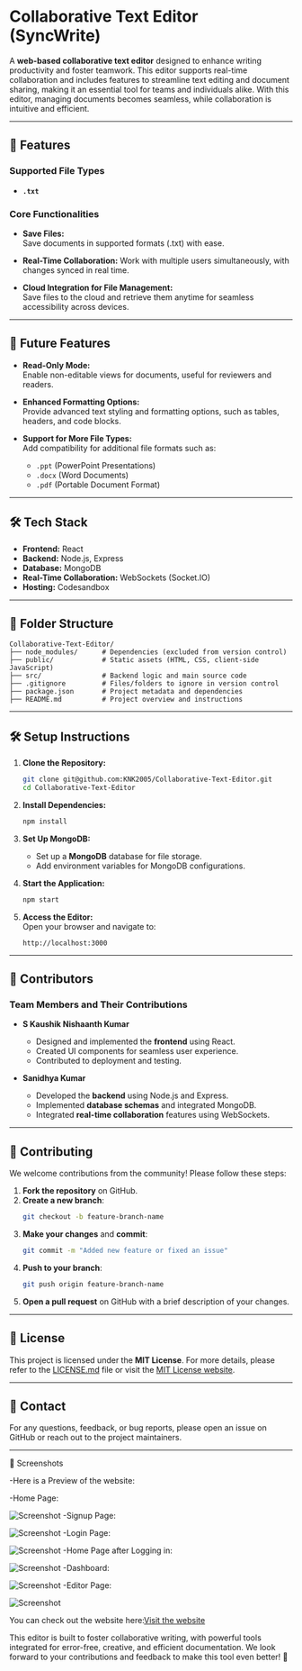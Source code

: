 
# Collaborative Text Editor (SyncWrite)

A **web-based collaborative text editor** designed to enhance writing productivity and foster teamwork. This editor supports real-time collaboration and includes features to streamline text editing and document sharing, making it an essential tool for teams and individuals alike. With this editor, managing documents becomes seamless, while collaboration is intuitive and efficient.

---

## 🚀 Features

### Supported File Types
- **`.txt`**  

### Core Functionalities
- **Save Files:**  
  Save documents in supported formats (.txt) with ease.
  
- **Real-Time Collaboration:**
  Work with multiple users simultaneously, with changes synced in real time.

- **Cloud Integration for File Management:**  
  Save files to the cloud and retrieve them anytime for seamless accessibility across devices.

---

## 🔮 Future Features
- **Read-Only Mode:**  
  Enable non-editable views for documents, useful for reviewers and readers.

- **Enhanced Formatting Options:**  
  Provide advanced text styling and formatting options, such as tables, headers, and code blocks.

- **Support for More File Types:**  
  Add compatibility for additional file formats such as:
  - `.ppt` (PowerPoint Presentations)
  - `.docx` (Word Documents)
  - `.pdf` (Portable Document Format)

---

## 🛠️ Tech Stack

- **Frontend:** React  
- **Backend:** Node.js, Express  
- **Database:** MongoDB  
- **Real-Time Collaboration:** WebSockets (Socket.IO)
- **Hosting:** Codesandbox


---

## 📂 Folder Structure
```
Collaborative-Text-Editor/
├── node_modules/      # Dependencies (excluded from version control)
├── public/            # Static assets (HTML, CSS, client-side JavaScript)
├── src/               # Backend logic and main source code
├── .gitignore         # Files/folders to ignore in version control
├── package.json       # Project metadata and dependencies
├── README.md          # Project overview and instructions
```

---

## 🛠️ Setup Instructions

1. **Clone the Repository:**  
   ```bash
   git clone git@github.com:KNK2005/Collaborative-Text-Editor.git
   cd Collaborative-Text-Editor
   ```

2. **Install Dependencies:**  
   ```bash
   npm install
   ```

3. **Set Up MongoDB:**  
   - Set up a **MongoDB** database for file storage.
   - Add environment variables for MongoDB configurations.

4. **Start the Application:**  
   ```bash
   npm start
   ```

5. **Access the Editor:**  
   Open your browser and navigate to:  
   ```
   http://localhost:3000
   ```

---

## 👥 Contributors

### Team Members and Their Contributions

- **S Kaushik Nishaanth Kumar**  
  - Designed and implemented the **frontend** using React.  
  - Created UI components for seamless user experience.
  - Contributed to deployment and testing.

- **Sanidhya Kumar**  
  - Developed the **backend** using Node.js and Express.  
  - Implemented **database schemas** and integrated MongoDB.
  - Integrated **real-time collaboration** features using WebSockets.  

---

## 🤝 Contributing

We welcome contributions from the community! Please follow these steps:

1. **Fork the repository** on GitHub.
2. **Create a new branch**:  
   ```bash
   git checkout -b feature-branch-name
   ```
3. **Make your changes** and **commit**:  
   ```bash
   git commit -m "Added new feature or fixed an issue"
   ```
4. **Push to your branch**:  
   ```bash
   git push origin feature-branch-name
   ```
5. **Open a pull request** on GitHub with a brief description of your changes.

---

## 📄 License


This project is licensed under the **MIT License**. For more details, please refer to the [LICENSE.md](LICENSE.md) file or visit the [MIT License website](https://mit-license.org/).


---

## 📧 Contact

For any questions, feedback, or bug reports, please open an issue on GitHub or reach out to the project maintainers.

---

📸 Screenshots

-Here is a Preview of the website:

-Home Page:

  ![Screenshot](Asset/Screenshot-1.png)
-Signup Page:

  ![Screenshot](Asset/Screenshot-2.png)
-Login Page:

  ![Screenshot](Asset/Screenshot-3.png)
-Home Page after Logging in:

  ![Screenshot](Asset/Screenshot-4.png)
-Dashboard:

  ![Screenshot](Asset/Screenshot-5.png)
-Editor Page:

  ![Screenshot](Asset/Screenshot-6.png)


You can check out the website here:[Visit the website](https://rn349h-3000.csb.app/)


This editor is built to foster collaborative writing, with powerful tools integrated for error-free, creative, and efficient documentation. We look forward to your contributions and feedback to make this tool even better! 🚀
